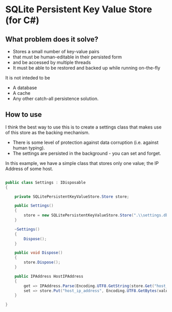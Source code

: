 ﻿# SQLite Persistent Key Value Store (for C#)

## What problem does it solve?

* Stores a small number of key-value pairs
* that must be human-editable in their persisted form
* and be accessed by multiple threads
* It must be able to be restored and backed up while running on-the-fly

It is not inteded to be
* A database
* A cache
* Any other catch-all persistence solution.

## How to use

I think the best way to use this is to create a settings class that makes use of this store as the backing mechanism.

* There is some level of protection against data corruption (i.e. against human typing).
* The settings are persisted in the background - you can set and forget.

In this example, we have a simple class that stores only one value; the IP Address of some host.

```c#

public class Settings : IDisposable
{

    private SQLitePersistentKeyValueStore.Store store;

    public Settings()
    {
        store = new SQLitePersistentKeyValueStore.Store(".\\settings.db");
    }

    ~Settings()
    {
        Dispose();
    }

    public void Dispose()
    {
        store.Dispose();
    }

    public IPAddress HostIPAddress
    {
        get => IPAddress.Parse(Encoding.UTF8.GetString(store.Get("host_ip_address")));
        set => store.Put("host_ip_address", Encoding.UTF8.GetBytes(value.ToString()));
    }

}

```